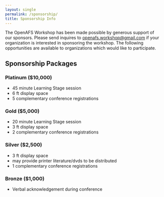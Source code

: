 ```yaml
---
layout: single
permalink: /sponsorship/
title: Sponsorship Info
---
```


The OpenAFS Workshop has been made possible by generous support of our
sponsors.  Please send inquires to <a
href="mailto:openafs-workshop@gmail.com?subject=sponsor">openafs.workshop@gmail.com</a>
if your organization is interested in sponsoring the workshop.  The following
opportunities are available to organizations which would like to participate.

## Sponsorship Packages

### Platinum ($10,000)
* 45 minute Learning Stage session
* 6 ft display space
* 5 complementary conference registrations

### Gold ($5,000)
* 20 minute Learning Stage session
* 3 ft display space
* 2 complementary conference registrations

### Silver ($2,500)
* 3 ft display space
* may provide printer literature/dvds to be distributed
* 1 complementary conference registrations

### Bronze ($1,000)
* Verbal acknowledgement during conference
